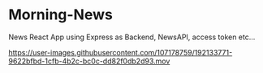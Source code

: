# Morning-News
News React App using Express as Backend, NewsAPI, access token etc...



https://user-images.githubusercontent.com/107178759/192133771-9622bfbd-1cfb-4b2c-bc0c-dd82f0db2d93.mov

